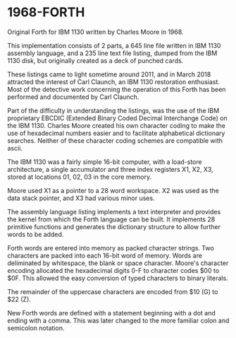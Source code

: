 # 1968-FORTH
Original  Forth for IBM 1130 written by Charles Moore in 1968.

This implementation consists of 2 parts, a 645 line file written in IBM 1130 assembly language, and a 235 line text file listing, dumped from the IBM 1130 disk, but originally created as a deck of punched cards.


These listings came to light sometime around 2011, and in March 2018 attracted the interest of Carl Claunch, an IBM 1130 restoration enthusiast. Most of the detective work concerning the operation of this Forth has been performed and documented by Carl Claunch.


Part of the difficulty in understanding the listings, was the use of the IBM proprietary EBCDIC (Extended Binary Coded Decimal Interchange Code) on the IBM 1130. Charles Moore created his own character coding to make the use of hexadecimal numbers easier and to facilitate alphabetical dictionary searches. Neither of these character coding schemes are compatible with ascii.


The IBM 1130 was a fairly simple 16-bit computer, with a load-store architecture, a single accumulator and three index registers X1, X2, X3, stored at locations 01, 02, 03 in the core memory.


Moore used X1 as a pointer to a 28 word workspace. X2 was used as the data stack pointer, and X3 had various minor uses.


The assembly language listing implements a text interpreter and provides the kernel from which the Forth language can be built. It implements 28 primitive functions and generates the dictionary structure to allow further words to be added.

Forth words are entered into memory as packed character strings. Two characters are packed into each 16-bit word of memory. Words are deliminated by whitespace, the blank or space character. Moore's character encoding allocated the hexadecimal digits 0-F to character codes $00 to $0F. This allowed the easy conversion of typed characters to binary literals.

The remainder of the uppercase characters are encoded from $10 (G) to $22 (Z).

New Forth words are defined with a statement beginning with a dot and ending with a comma. This was later changed to the more familiar colon and semicolon notation.
